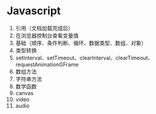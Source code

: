 # Javascript

1. 引用（文档加载完成后）
2. 在浏览器控制台查看变量值
3. 基础（顺序、条件判断、循环、数据类型、数组、对象）
4. 类型转换
5. setInterval、setTimeout、clearInterval、clearTimeout、requestAnimationGFrame
6. 数组方法
7. 字符串方法
8. 数学函数
9. canvas
10. video
11. audio


